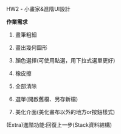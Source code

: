 HW2 - 小畫家&進階UI設計

**作業需求**

1. 畫筆粗細

2. 畫出幾何圖形

3. 顏色選擇(可使用點選，用下拉式選單更好)

4. 橡皮擦

5. 全部清除

6. 選單(開啟舊檔、另存新檔)

7. 美化介面(美化畫布以外的地方or按鈕樣式)

(Extra)進階功能:回復上一步(Stack資料結構)
